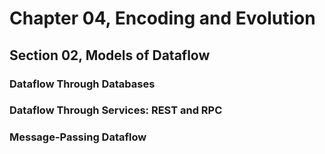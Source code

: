 # Chapter 04, Encoding and Evolution
## Section 02, Models of Dataflow

### Dataflow Through Databases

### Dataflow Through Services: REST and RPC

### Message-Passing Dataflow